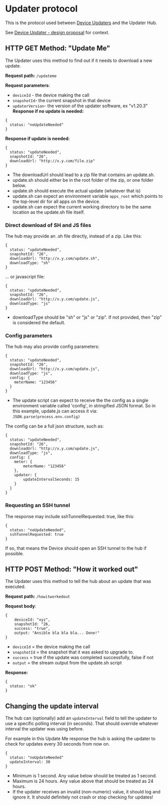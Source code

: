 # Updater protocol

This is the protocol used between [Device Updaters](https://github.com/sveasmart/updater) and the Updater Hub.

See [Device Updater - design proposal](https://docs.google.com/document/d/1hymcpIQcGWWvBv703QUF6-MWEHL1M5ZPsYgwNP1DiUQ/edit#heading=h.uui7wxm0553m) for context.

## HTTP GET Method: "Update Me"

The Updater uses this method to find out if it needs to download a new update.

**Request path:** ```/updateme```

**Request parameters**:
* ```deviceId``` - the device making the call
* ```snapshotId```- the current snapshot in that device
* ```updaterVersion```- the version of the updater software, ex "v1.20.3"
**Response if no update is needed:**

```
{
  status: "noUpdateNeeded"
}
```

**Response if update is needed:**
```
{
  status: "updateNeeded",
  snapshotId: "26",
  downloadUrl: "http://x.y.com/file.zip"
}
```

* The downloadUrl should lead to a zip file that contains an update.sh.
* update.sh should either be in the root folder of the zip, or one folder below.
* update.sh should execute the actual update (whatever that is)
* update.sh can expect an environment variable ```apps_root``` which points to the top-level dir for all apps on the device.
* update.sh can expect the current working directory to be the same location as the update.sh file itself.

### Direct download of SH and JS files

The hub may provide an .sh file directly, instead of a zip. Like this:

```
{
  status: "updateNeeded",
  snapshotId: "26",
  downloadUrl: "http://x.y.com/update.sh",
  downloadType: "sh"
}
```

... or javascript file:

```
{
  status: "updateNeeded",
  snapshotId: "26",
  downloadUrl: "http://x.y.com/update.js",
  downloadType: "js"
}
```

* downloadType should be "sh" or "js" or "zip". If not provided, then "zip" is considered the default.

### Config parameters

The hub may also provide config parameters:
```
{
  status: "updateNeeded",
  snapshotId: "26",
  downloadUrl: "http://x.y.com/update.js",
  downloadType: "js",
  config: {
    meterName: "123456"
  }
}
```

* The update script can expect to receive the the config as a single environment variable called 'config',
  in stringified JSON format. So in this example, update.js can access it via: `JSON.parse(process.env.config)`

The config can be a full json structure, such as:

```
{
  status: "updateNeeded",
  snapshotId: "26",
  downloadUrl: "http://x.y.com/update.js",
  downloadType: "js",
  config: {
    meter: {
        meterName: "123456"
    },
    updater: {
        updateIntervalSeconds: 15
    }
  }
}
```
### Requesting an SSH tunnel

The response may include sshTunnelRequested: true, like this:
```
{
  status: "noUpdateNeeded",
  sshTunnelRequested: true
}
```
If so, that means the Device should open an SSH tunnel to the hub if possible.

## HTTP POST Method: "How it worked out"

The Updater uses this method to tell the hub about an update that was executed.

**Request path:** ```/howitworkedout```

**Request body**:
```
{
    deviceId: "xyz",
    snapshotId: "26,
    success: "true",
    output: "Ansible bla bla bla... Done!"
}
```


* ```deviceId``` = the device making the call
* ```snapshotId``` = the snapshot that it was asked to upgrade to.
* ```success``` = true if the update was completed successfully, false if not
* ```output``` = the stream output from the update.sh script

**Response:**
```
{
  status: "ok"
}
```

## Changing the update interval

The hub can (optionally) add an `updateInterval` field to tell the updater to use a specific polling interval (in seconds).
That should override whatever interval the updater was using before.

For example in this Update Me response the hub is asking the updater to check for updates
every 30 seconds from now on.

```
{
  status: "noUpdateNeeded"
  updateInterval: 30
}
```

* Minimum is 1 second. Any value below should be treated as 1 second.
* Maximum is 24 hours. Any value above that should be treated as 24 hours.
* If the updater receives an invalid (non-numeric) value, it should log and ignore it.
  It should definitely not crash or stop checking for updates!
